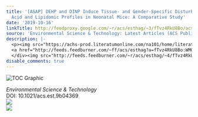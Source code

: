 ```yaml
---
title: '[ASAP] DEHP and DINP Induce Tissue- and Gender-Specific Disturbances in Fatty
  Acid and Lipidomic Profiles in Neonatal Mice: A Comparative Study'
date: '2019-10-16'
linkTitle: http://feedproxy.google.com/~r/acs/esthag/~3/fTvz4RkU8Bo/acs.est.9b04369
source: 'Environmental Science & Technology: Latest Articles (ACS Publications)'
description: |-
  <p><img src="https://achs-prod.literatumonline.com/na101/home/literatum/publisher/achs/journals/content/esthag/0/esthag.ahead-of-print/acs.est.9b04369/20191015/images/medium/es9b04369_0004.gif" alt="TOC Graphic"/></p><div><cite>Environmental Science & Technology</cite></div><div>DOI: 10.1021/acs.est.9b04369</div><div class="feedflare">
  <a href="http://feeds.feedburner.com/~ff/acs/esthag?a=fTvz4RkU8Bo:WMQLMYQtESg:yIl2AUoC8zA"><img src="http://feeds.feedburner.com/~ff/acs/esthag?d=yIl2AUoC8zA" border="0"></img></a>
  </div><img src="http://feeds.feedburner.com/~r/acs/esthag/~4/fTvz4RkU8Bo" ...
disable_comments: true
---
```

<p><img src="https://achs-prod.literatumonline.com/na101/home/literatum/publisher/achs/journals/content/esthag/0/esthag.ahead-of-print/acs.est.9b04369/20191015/images/medium/es9b04369_0004.gif" alt="TOC Graphic"/></p><div><cite>Environmental Science & Technology</cite></div><div>DOI: 10.1021/acs.est.9b04369</div><div class="feedflare">
<a href="http://feeds.feedburner.com/~ff/acs/esthag?a=fTvz4RkU8Bo:WMQLMYQtESg:yIl2AUoC8zA"><img src="http://feeds.feedburner.com/~ff/acs/esthag?d=yIl2AUoC8zA" border="0"></img></a>
</div><img src="http://feeds.feedburner.com/~r/acs/esthag/~4/fTvz4RkU8Bo" ...